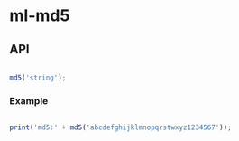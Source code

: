 # ml-md5

## API

``` js

md5('string');

```

### Example

``` js

print('md5:' + md5('abcdefghijklmnopqrstwxyz1234567'));

```
